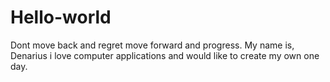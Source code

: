 # Hello-world
Dont move back and regret move forward and progress.
My name is, Denarius i love computer applications and would like to create my own one day.
